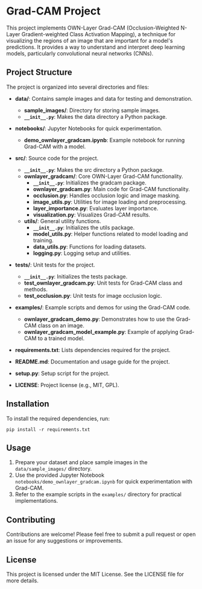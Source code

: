 # Grad-CAM Project

This project implements OWN-Layer Grad-CAM (Occlusion-Weighted N-Layer Gradient-weighted Class Activation Mapping), a technique for visualizing the regions of an image that are important for a model's predictions. It provides a way to understand and interpret deep learning models, particularly convolutional neural networks (CNNs).

## Project Structure

The project is organized into several directories and files:

- **data/**: Contains sample images and data for testing and demonstration.
  - **sample_images/**: Directory for storing sample images.
  - **`__init__.py`**: Makes the data directory a Python package.

- **notebooks/**: Jupyter Notebooks for quick experimentation.
  - **demo_ownlayer_gradcam.ipynb**: Example notebook for running Grad-CAM with a model.

- **src/**: Source code for the project.
  - **`__init__.py`**: Makes the src directory a Python package.
  - **ownlayer_gradcam/**: Core OWN-Layer Grad-CAM functionality.
    - **`__init__.py`**: Initializes the gradcam package.
    - **ownlayer_gradcam.py**: Main code for Grad-CAM functionality.
    - **occlusion.py**: Handles occlusion logic and image masking.
    - **image_utils.py**: Utilities for image loading and preprocessing.
    - **layer_importance.py**: Evaluates layer importance.
    - **visualization.py**: Visualizes Grad-CAM results.
  - **utils/**: General utility functions.
    - **`__init__.py`**: Initializes the utils package.
    - **model_utils.py**: Helper functions related to model loading and training.
    - **data_utils.py**: Functions for loading datasets.
    - **logging.py**: Logging setup and utilities.

- **tests/**: Unit tests for the project.
  - **`__init__.py`**: Initializes the tests package.
  - **test_ownlayer_gradcam.py**: Unit tests for Grad-CAM class and methods.
  - **test_occlusion.py**: Unit tests for image occlusion logic.

- **examples/**: Example scripts and demos for using the Grad-CAM code.
  - **ownlayer_gradcam_demo.py**: Demonstrates how to use the Grad-CAM class on an image.
  - **ownlayer_gradcam_model_example.py**: Example of applying Grad-CAM to a trained model.

- **requirements.txt**: Lists dependencies required for the project.

- **README.md**: Documentation and usage guide for the project.

- **setup.py**: Setup script for the project.

- **LICENSE**: Project license (e.g., MIT, GPL).

## Installation

To install the required dependencies, run:

```
pip install -r requirements.txt
```

## Usage

1. Prepare your dataset and place sample images in the `data/sample_images/` directory.
2. Use the provided Jupyter Notebook `notebooks/demo_ownlayer_gradcam.ipynb` for quick experimentation with Grad-CAM.
3. Refer to the example scripts in the `examples/` directory for practical implementations.

## Contributing

Contributions are welcome! Please feel free to submit a pull request or open an issue for any suggestions or improvements.

## License

This project is licensed under the MIT License. See the LICENSE file for more details.